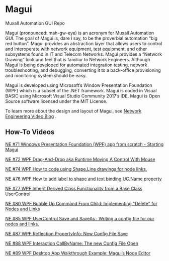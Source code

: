# Magui
Muxall Automation GUI Repo

Magui (pronounced: mah-gw-eye) is an acronym for Muxall Automation GUI.  The goal of Magui is, dare I say, to be the proverbial automation “big red button”.  Magui provides an abstraction layer that allows users to control and interoperate with network equipment, test equipment, and other subsystems found in IT and Telecom Networks.  Magui provides a “Network Drawing” look and feel that is familiar to Network Engineers.  Although Magui is being developed for automated integration testing, network troubleshooting, and debugging, converting it to a back-office provisioning and monitoring system should be easy.

Magui is developed using Microsoft’s Window Presentation Foundation (WPF) which is a subset of the .NET framework.  Magui is coded in Visual BASIC using Microsoft Visual Studio Community 2017’s IDE.  Magui is Open Source software licensed under the MIT License.

To learn more about the design and layout of Magui, see <a href="https://www.youtube.com/c/NetworkEngineeringVideoBlog">Network Engineering Video Blog</a> .

<h2>How-To Videos</h2>

<a href="https://youtu.be/H5nAhSlopvg">NE #71 Windows Presentation Foundation (WPF) app from scratch - Starting Magui</a>

<a href="https://youtu.be/H5nAhSlopvg">NE #72 WPF Drag-And-Drop aka Runtime Moving A Control With Mouse</a>

<a href="https://youtu.be/TttQkCQ_8ms">NE #74 WPF How to code using Shape.Line drawings for node links.</a>

<a href="https://youtu.be/KneRGrq2OrU">NE #76 WPF How to add label to shape and text binding UC.Name property</a>

<a href="https://youtu.be/7kiX8m-JSbs">NE #77 WPF Inherit Derived Class Functionality from a Base Class UserControl</a>

<a href="https://youtu.be/qsl0hPCLehI">NE #80 WPF Bubble Up Command From Child: Implementing "Delete" for Nodes and Links </a>

<a href="https://youtu.be/HZmhViSScok">NE #85 WPF UserControl Save and SaveAs : Writing a config file for our nodes and links. </a>

<a href="https://youtu.be/Xd2ff_4g-Lg">NE #87 WPF Reflection PropertyInfo: New Config File Save </a>

<a href="https://youtu.be/EXWhanHqLz0">NE #88 WPF Interaction CallByName: The new Config File Open</a>

<a href="https://youtu.be/qYmKh3_XZ44">NE #89 WPF Desktop App Walkthrough Example: Magui’s Node Editor</a>
